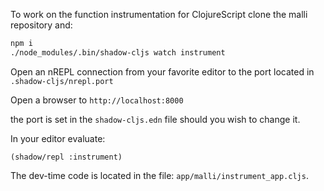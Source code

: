 To work on the function instrumentation for ClojureScript clone the malli repository and:

```bash
npm i
./node_modules/.bin/shadow-cljs watch instrument
```

Open an nREPL connection from your favorite editor to the port located in `.shadow-cljs/nrepl.port`

Open a browser to `http://localhost:8000`

the port is set in the `shadow-cljs.edn` file should you wish to change it.


In your editor evaluate:

`(shadow/repl :instrument)`

The dev-time code is located in the file: `app/malli/instrument_app.cljs`.
